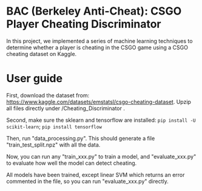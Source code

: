 # BAC (Berkeley Anti-Cheat): CSGO Player Cheating Discriminator

In this project, we implemented a series of machine learning techniques to determine whether a player is cheating in the CSGO game using a CSGO cheating dataset on Kaggle.

# User guide

First, download the dataset from: https://www.kaggle.com/datasets/emstatsl/csgo-cheating-dataset. Upzip all files directly under /Cheating_Discriminator
.

Second, make sure the sklearn and tensorflow are installed: `pip install -U scikit-learn`; `pip install tensorflow`

Then, run "data_processing.py". This should generate a file "train_test_split.npz" with all the data.

Now, you can run any "train_xxx.py" to train a model, and "evaluate_xxx.py" to evaluate how well the model can detect cheating.

All models have been trained, except linear SVM which returns an error commented in the file, so you can run "evaluate_xxx.py" directly.
